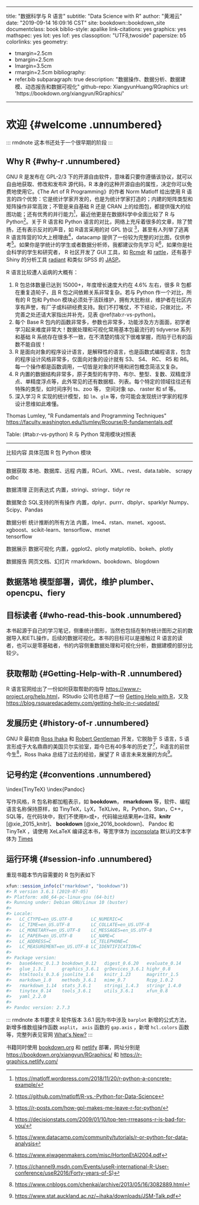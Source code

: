 
---
title: "数据科学与 R 语言"
subtitle: "Data Science with R"
author: "黄湘云"
date: "2019-09-14 16:09:16 CST"
site: bookdown::bookdown_site
documentclass: book
biblio-style: apalike
link-citations: yes
graphics: yes
mathspec: yes
lot: yes
lof: yes
classoption: "UTF8,twoside"
papersize: b5
colorlinks: yes
geometry:
  - tmargin=2.5cm
  - bmargin=2.5cm
  - lmargin=3.5cm
  - rmargin=2.5cm
bibliography: 
  - refer.bib
subparagraph: true
description: "数据操作、数据分析、数据建模、动态报告和数据可视化"
github-repo: XiangyunHuang/RGraphics
url: 'https\://bookdown.org/xiangyun/RGraphics/'
---

 

# 欢迎 {#welcome .unnumbered}

::: rmdnote
这本书还处于一个很早期的阶段
:::

## Why R {#why-r .unnumbered}

GNU R 是发布在 GPL-2/3 下的开源自由软件，意味着只要你遵循该协议，就可以自由地获取、修改和发布R 源代码，R 本身的这种开源自由的属性，决定你可以免费地使用它。《The Art of R Programming》的作者 Norm Matloff 给出使用 R 语言的四个优势：它是统计学家开发的，也是为统计学家打造的；内建的矩阵类型和矩阵操作非常高效；不管是来自基础 R 还是 CRAN 上的绘图包，都提供强大的绘图功能；还有优秀的并行能力[^r-over-python]，最近他更是在数据科学中全面比较了 R 与 Python[^r-vs-python-ds]。关于 R 语言和 Python 语言的对比，网络上充斥着很多的文章，除了赞扬，还有表示反对的声音，如 R语言采用的对 GPL 协议 [^python-over-r-gpl]，甚至有人列举了逃离 R 语言阵营的10大上榜理由[^top-ten-bad-r]，datacamp 提供了一份较为完整的对比图，仅供参考[^r-vs-python]。如果你是学统计的学生或者数据分析师，我都建议你先学习 R[^why-r]，如果你是社会科学的学生和研究者， R 社区开发了 GUI 工具，如 [Rcmdr](https://socialsciences.mcmaster.ca/jfox/Misc/Rcmdr/) 和 [rattle](https://rattle.togaware.com/)，还有基于 Shiny 的分析工具 [radiant](https://github.com/radiant-rstats/radiant) 和类似 SPSS 的 [JASP](https://jasp-stats.org/)。

R 语言比较遭人诟病的大概有：

1. R 包总体数量已达到 15000+，年度增长速度大约在 4.6\% 左右，很多 R 包都在重复造轮子，且 R 包之间依赖关系非常复杂。若与 Python 作一个对比，所有的 R 包和 Python 模块必须处于活跃维护，拥有大批粉丝，维护者在社区内享有声誉，有厂子或科研经费支持。我们不打嘴仗，不下结论，只做对比，不完善之处还请大家指出并补充，见表 \@ref(tab:r-vs-python)。
1. 每个 Base R 包内的函数非常多，参数也非常多，功能涉及方方面面，初学者学习起来难度非常大！数据处理和可视化常用基本包最流行的 tidyverse 系列和基础 R 系统存在很多不一致，在不清楚的情况下很难掌握，而陷于已有的函数不能自拔！ 
1. R 是面向对象的程序设计语言，是解释性的语言，也是函数式编程语言，包含的程序设计风格非常多，仅面向对象的设计就有 S3、 S4、 RC、 R5 和 R6。每一个操作都是函数调用，一切皆是对象的环境和闭包概念简洁又复杂。
1. R 内置的数据结构非常多，原子类型的有字符、布尔、整型、复数、双精度浮点、单精度浮点等，此外常见的还有数据框、列表。每个特定的领域往往还有特殊的类型，如时间序列 ts、zoo 等， 空间对象 sp、 raster 和 sf 等。
1. 深入学习 R 实现的统计模型，如 `lm`、`glm` 等，你可能会发现统计学家的程序设计思维如此难懂。

Thomas Lumley, "R Fundamentals and Programming Techniques" <https://faculty.washington.edu/tlumley/Rcourse/R-fundamentals.pdf>

Table: (\#tab:r-vs-python) R 与 Python 常用模块对照表

-----------------------------------------------------------------------------------------------------------------------
  比较内容      具体范围                    R 包                                   Python 模块
--------------- --------------------------- -------------------------------------- ------------------------------------
  数据获取      本地、数据库、远程          内置，RCurl、XML、rvest、data.table、  scrapy
                                            odbc

  数据清理      正则表达式                  内置，stringi、stringr、tidyr          re

  数据聚合      SQL支持的所有操作           内置，dplyr、purrr、dbplyr、sparklyr   Numpy、Scipy、Pandas

  数据分析      统计推断的所有方法          内置，lme4、rstan、mxnet、xgoost、     xgboost、scikit-learn、tensorflow、mxnet  
                                            tensorflow               

  数据展示      数据可视化                  内置，ggplot2、plotly                  matplotlib、bokeh、plotly

  数据报告      网页文档、幻灯片            rmarkdown、bookdown、blogdown 

  数据落地      模型部署，调优，维护        plumber、opencpu、fiery
-----------------------------------------------------------------------------------------------------------------------

[^r-over-python]: https://matloff.wordpress.com/2018/11/20/r-python-a-concrete-example/
[^r-vs-python]: https://www.datacamp.com/community/tutorials/r-or-python-for-data-analysis
[^why-r]: https://www.ejwagenmakers.com/misc/HortonEtAl2004.pdf
[^python-over-r-gpl]: https://r-posts.com/how-gpl-makes-me-leave-r-for-python/
[^top-ten-bad-r]: https://decisionstats.com/2009/01/10/top-ten-rrreasons-r-is-bad-for-you/
[^r-vs-python-ds]: https://github.com/matloff/R-vs.-Python-for-Data-Science

## 目标读者 {#who-read-this-book .unnumbered}

本书起源于自己的学习笔记，侧重统计图形，当然也包括在制作统计图形之前的数据导入和ETL操作，后续的数据可视化。本书的目标可以是接触过 R 语言的读者，也可以是零基础者，书的内容侧重数据处理和可视化分析，数据建模的部分比较少。

## 获取帮助 {#Getting-Help-with-R .unnumbered}

R 语言官网给出了一份如何获取帮助的指导 <https://www.r-project.org/help.html>，RStudio 公司也总结了一份 [Getting Help with R](https://support.rstudio.com/hc/en-us/articles/200552336)，又及 <https://blog.rsquaredacademy.com/getting-help-in-r-updated/>
 

## 发展历史 {#history-of-r .unnumbered}

GNU R 最初由 [Ross Ihaka](https://en.wikipedia.org/wiki/Ross_Ihaka) 和 [Robert Gentleman](https://en.wikipedia.org/wiki/Robert_Gentleman_(statistician)) 开发，它脱胎于 S 语言，S 语言形成于大名鼎鼎的美国贝尔实验室，距今已有40多年的历史了[^forty-s]，R语言的前世今生[^history-r]，Ross Ihaka 总结了过去的经验，展望了 R 语言未来发展的方向[^future-r]。

[^future-r]: https://www.stat.auckland.ac.nz/~ihaka/downloads/JSM-Talk.pdf
[^history-r]: https://www.cnblogs.com/chenkai/archive/2013/05/16/3082889.html
[^forty-s]: https://channel9.msdn.com/Events/useR-international-R-User-conference/useR2016/Forty-years-of-S)

## 记号约定 {#conventions .unnumbered}

\index{TinyTeX}
\index{Pandoc}

写作风格，R 包名称都加粗表示，如 **bookdown**， **rmarkdown** 等，软件、编程语言名称保持原样，如 TinyTeX，LyX，TeXLive，R，Python，Stan，C++，SQL等，在代码块中，我们不使用`R>`或`+`，代码输出结果用`#>`注释。**knitr** [@xie_2015_knitr]、 **bookdown** [@xie_2016_bookdown]、 Pandoc 和 TinyTeX ，请使用 XeLaTeX 编译这本书，等宽字体为 [inconsolata](https://ctan.org/pkg/inconsolata) 默认的文本字体为 [Times](https://ctan.org/pkg/mathptmx)


## 运行环境 {#session-info .unnumbered}

重现书籍本节内容需要的 R 包列表如下


```r
xfun::session_info(c("rmarkdown", "bookdown"))
#> R version 3.6.1 (2019-07-05)
#> Platform: x86_64-pc-linux-gnu (64-bit)
#> Running under: Debian GNU/Linux 10 (buster)
#> 
#> Locale:
#>   LC_CTYPE=en_US.UTF-8       LC_NUMERIC=C              
#>   LC_TIME=en_US.UTF-8        LC_COLLATE=en_US.UTF-8    
#>   LC_MONETARY=en_US.UTF-8    LC_MESSAGES=en_US.UTF-8   
#>   LC_PAPER=en_US.UTF-8       LC_NAME=C                 
#>   LC_ADDRESS=C               LC_TELEPHONE=C            
#>   LC_MEASUREMENT=en_US.UTF-8 LC_IDENTIFICATION=C       
#> 
#> Package version:
#>   base64enc_0.1.3 bookdown_0.12   digest_0.6.20   evaluate_0.14  
#>   glue_1.3.1      graphics_3.6.1  grDevices_3.6.1 highr_0.8      
#>   htmltools_0.3.6 jsonlite_1.6    knitr_1.23      magrittr_1.5   
#>   markdown_1.0    methods_3.6.1   mime_0.7        Rcpp_1.0.2     
#>   rmarkdown_1.14  stats_3.6.1     stringi_1.4.3   stringr_1.4.0  
#>   tinytex_0.14    tools_3.6.1     utils_3.6.1     xfun_0.8       
#>   yaml_2.2.0     
#> 
#> Pandoc version: 2.7.3
```

::: rmdnote
本书要求 R 软件版本 3.6.1 因为书中涉及 `barplot` 新增的公式方法，新增多维数组操作函数 `asplit`， `axis` 函数的 `gap.axis` ，新增 `hcl.colors` 函数等，完整列表见官网 [What's New?](https://cran.r-project.org/doc/manuals/r-release/NEWS.html)
:::


书籍同时使用 [bookdown.org](https://bookdown.org) 和 [netlify](https://www.netlify.com) 部署，网址分别是 <https://bookdown.org/xiangyun/RGraphics/> 和 <https://r-graphics.netlify.com/>


